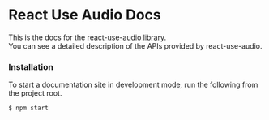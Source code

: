 # React Use Audio Docs

This is the docs for the [react-use-audio library](https://www.npmjs.com/package/react-use-audio).<br />
You can see a detailed description of the APIs provided by react-use-audio.

### Installation

To start a documentation site in development mode, run the following from the project root.

```
$ npm start
```
